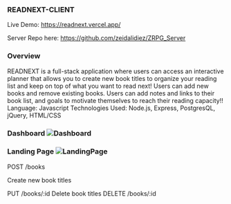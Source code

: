 ### READNEXT-CLIENT

Live Demo:
https://readnext.vercel.app/

Server Repo here: https://github.com/zeidalidiez/ZRPG_Server

### Overview
READNEXT is a full-stack application where users can  access an interactive planner that allows you to create new book titles to organize your reading list and keep on top of what you want to read next! Users can add new books and remove existing books. Users can add notes and links to their book list, and goals to motivate themselves to reach their reading capacity!!
Language: Javascript
Technologies Used: Node.js, Express, PostgresQL, jQuery, HTML/CSS

### Dashboard ![Dashboard](https://i.imgur.com/9ueIszw.png)

### Landing Page ![LandingPage](https://i.imgur.com/0dslach.png)


POST /books

Create new book titles


PUT /books/:id 
Delete book titles
DELETE /books/:id
